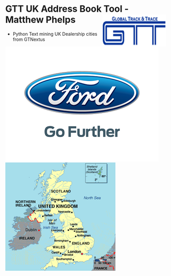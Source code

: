 # GTT UK Address Book Tool - Matthew Phelps    <img align="right" width="200" height="100" src="img/GTT2.png">
* Python Text mining UK Dealership cities from GTNextus

 ![ford logo](img/ford2.png) ![picture of uk](img/uk.png)
